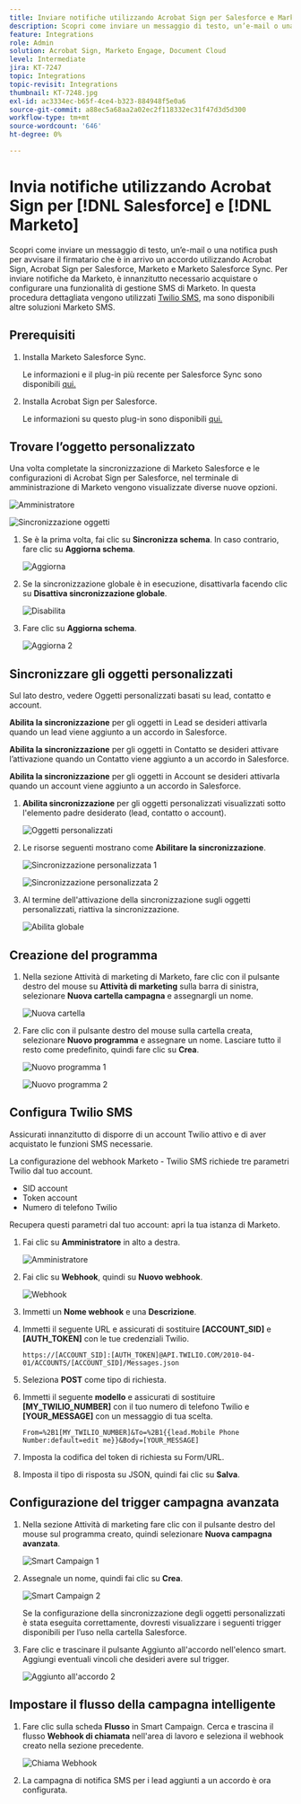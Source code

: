 ```yaml
---
title: Inviare notifiche utilizzando Acrobat Sign per Salesforce e Marketo
description: Scopri come inviare un messaggio di testo, un’e-mail o una notifica push per informare il firmatario che è in arrivo un accordo
feature: Integrations
role: Admin
solution: Acrobat Sign, Marketo Engage, Document Cloud
level: Intermediate
jira: KT-7247
topic: Integrations
topic-revisit: Integrations
thumbnail: KT-7248.jpg
exl-id: ac3334ec-b65f-4ce4-b323-884948f5e0a6
source-git-commit: a88ec5a68aa2a02ec2f118332ec31f47d3d5d300
workflow-type: tm+mt
source-wordcount: '646'
ht-degree: 0%

---
```


# Invia notifiche utilizzando Acrobat Sign per [!DNL Salesforce] e [!DNL Marketo]

Scopri come inviare un messaggio di testo, un’e-mail o una notifica push per avvisare il firmatario che è in arrivo un accordo utilizzando Acrobat Sign, Acrobat Sign per Salesforce, Marketo e Marketo Salesforce Sync. Per inviare notifiche da Marketo, è innanzitutto necessario acquistare o configurare una funzionalità di gestione SMS di Marketo. In questa procedura dettagliata vengono utilizzati [Twilio SMS](https://launchpoint.marketo.com/twilio/twilio-sms-for-marketo/), ma sono disponibili altre soluzioni Marketo SMS.

## Prerequisiti

1. Installa Marketo Salesforce Sync.

   Le informazioni e il plug-in più recente per Salesforce Sync sono disponibili [qui.](https://experienceleague.adobe.com/docs/marketo/using/product-docs/crm-sync/salesforce-sync/understanding-the-salesforce-sync.html)

1. Installa Acrobat Sign per Salesforce.

   Le informazioni su questo plug-in sono disponibili [qui.](https://helpx.adobe.com/ca/sign/using/salesforce-integration-installation-guide.html)

## Trovare l’oggetto personalizzato

Una volta completate la sincronizzazione di Marketo Salesforce e le configurazioni di Acrobat Sign per Salesforce, nel terminale di amministrazione di Marketo vengono visualizzate diverse nuove opzioni.

![Amministratore](assets/adminTab.png)

![Sincronizzazione oggetti](assets/salesforceAdmin.png)

1. Se è la prima volta, fai clic su **Sincronizza schema**. In caso contrario, fare clic su **Aggiorna schema**.

   ![Aggiorna](assets/refreshSchema1.png)

1. Se la sincronizzazione globale è in esecuzione, disattivarla facendo clic su **Disattiva sincronizzazione globale**.

   ![Disabilita](assets/disableGlobal.png)

1. Fare clic su **Aggiorna schema**.

   ![Aggiorna 2](assets/refreshSchema2.png)

## Sincronizzare gli oggetti personalizzati

Sul lato destro, vedere Oggetti personalizzati basati su lead, contatto e account.

**Abilita la sincronizzazione** per gli oggetti in Lead se desideri attivarla quando un lead viene aggiunto a un accordo in Salesforce.

**Abilita la sincronizzazione** per gli oggetti in Contatto se desideri attivare l’attivazione quando un Contatto viene aggiunto a un accordo in Salesforce.

**Abilita la sincronizzazione** per gli oggetti in Account se desideri attivarla quando un account viene aggiunto a un accordo in Salesforce.

1. **Abilita sincronizzazione** per gli oggetti personalizzati visualizzati sotto l&#39;elemento padre desiderato (lead, contatto o account).

   ![Oggetti personalizzati](assets/customObjects.png)

1. Le risorse seguenti mostrano come **Abilitare la sincronizzazione**.

   ![Sincronizzazione personalizzata 1](assets/customObjectSync1.png)

   ![Sincronizzazione personalizzata 2](assets/customObjectSync2.png)

1. Al termine dell&#39;attivazione della sincronizzazione sugli oggetti personalizzati, riattiva la sincronizzazione.

   ![Abilita globale](assets/enableGlobal.png)

## Creazione del programma

1. Nella sezione Attività di marketing di Marketo, fare clic con il pulsante destro del mouse su **Attività di marketing** sulla barra di sinistra, selezionare **Nuova cartella campagna** e assegnargli un nome.

   ![Nuova cartella](assets/newFolder.png)

1. Fare clic con il pulsante destro del mouse sulla cartella creata, selezionare **Nuovo programma** e assegnare un nome. Lasciare tutto il resto come predefinito, quindi fare clic su **Crea**.

   ![Nuovo programma 1](assets/newProgram1.png)

   ![Nuovo programma 2](assets/newProgram2.png)

## Configura Twilio SMS

Assicurati innanzitutto di disporre di un account Twilio attivo e di aver acquistato le funzioni SMS necessarie.

La configurazione del webhook Marketo - Twilio SMS richiede tre parametri Twilio dal tuo account.

- SID account
- Token account
- Numero di telefono Twilio

Recupera questi parametri dal tuo account: apri la tua istanza di Marketo.

1. Fai clic su **Amministratore** in alto a destra.

   ![Amministratore](assets/adminTab.png)

1. Fai clic su **Webhook**, quindi su **Nuovo webhook**.

   ![Webhook](assets/webhooks.png)

1. Immetti un **Nome webhook** e una **Descrizione**.

1. Immetti il seguente URL e assicurati di sostituire **[ACCOUNT_SID]** e **[AUTH_TOKEN]** con le tue credenziali Twilio.

   ```
   https://[ACCOUNT_SID]:[AUTH_TOKEN]@API.TWILIO.COM/2010-04-01/ACCOUNTS/[ACCOUNT_SID]/Messages.json
   ```

1. Seleziona **POST** come tipo di richiesta.

1. Immetti il seguente **modello** e assicurati di sostituire **[MY_TWILIO_NUMBER]** con il tuo numero di telefono Twilio e **[YOUR_MESSAGE]** con un messaggio di tua scelta.

   ```
   From=%2B1[MY_TWILIO_NUMBER]&To=%2B1{{lead.Mobile Phone Number:default=edit me}}&Body=[YOUR_MESSAGE]
   ```

1. Imposta la codifica del token di richiesta su Form/URL.

1. Imposta il tipo di risposta su JSON, quindi fai clic su **Salva**.

## Configurazione del trigger campagna avanzata

1. Nella sezione Attività di marketing fare clic con il pulsante destro del mouse sul programma creato, quindi selezionare **Nuova campagna avanzata**.

   ![Smart Campaign 1](assets/smartCampaign1.png)

1. Assegnale un nome, quindi fai clic su **Crea**.

   ![Smart Campaign 2](assets/smartCampaign3.png)

   Se la configurazione della sincronizzazione degli oggetti personalizzati è stata eseguita correttamente, dovresti visualizzare i seguenti trigger disponibili per l’uso nella cartella Salesforce.

1. Fare clic e trascinare il pulsante Aggiunto all&#39;accordo nell&#39;elenco smart. Aggiungi eventuali vincoli che desideri avere sul trigger.

   ![Aggiunto all&#39;accordo 2](assets/addedToAgreement2.png)

## Impostare il flusso della campagna intelligente

1. Fare clic sulla scheda **Flusso** in Smart Campaign. Cerca e trascina il flusso **Webhook di chiamata** nell&#39;area di lavoro e seleziona il webhook creato nella sezione precedente.

   ![Chiama Webhook](assets/callWebhook.png)

1. La campagna di notifica SMS per i lead aggiunti a un accordo è ora configurata.
